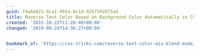 ```yaml
---
guid: 74a8a021-9ca1-491e-8c1d-9257292075ad
title: Reverse Text Color Based on Background Color Automatically in CSS | CSS-Tricks
created: '2015-10-22T11:20:40+00:00'
changed: '2019-09-24T14:36:27+00:00'


bookmark_of: 'https://css-tricks.com/reverse-text-color-mix-blend-mode/'
---
```




